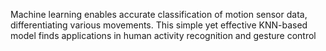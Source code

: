 Machine learning enables accurate classification of motion sensor data, differentiating various movements. This simple yet effective KNN-based model finds applications in human activity recognition and gesture control
